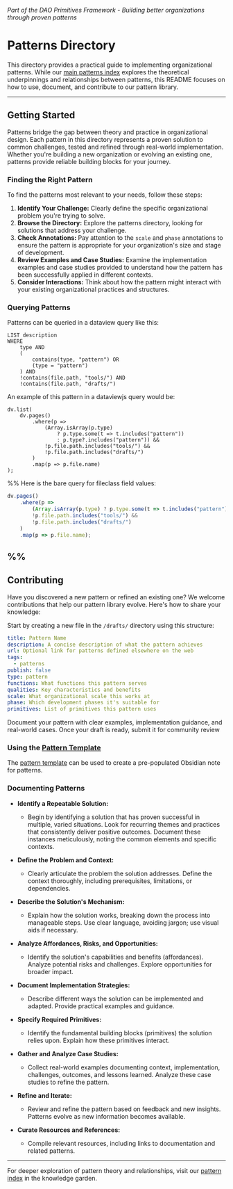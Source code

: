 *Part of the DAO Primitives Framework - Building better organizations through proven patterns*

# Patterns Directory

This directory provides a practical guide to implementing organizational patterns. While our [main patterns index](artifacts/patterns/patterns.md) explores the theoretical underpinnings and relationships between patterns, this README focuses on how to use, document, and contribute to our pattern library.

---

## Getting Started

Patterns bridge the gap between theory and practice in organizational design. Each pattern in this directory represents a proven solution to common challenges, tested and refined through real-world implementation. Whether you're building a new organization or evolving an existing one, patterns provide reliable building blocks for your journey.

### Finding the Right Pattern

To find the patterns most relevant to your needs, follow these steps:

1. **Identify Your Challenge:** Clearly define the specific organizational problem you're trying to solve.
2. **Browse the Directory:** Explore the patterns directory, looking for solutions that address your challenge.
3. **Check Annotations:** Pay attention to the `scale` and `phase` annotations to ensure the pattern is appropriate for your organization's size and stage of development.
4. **Review Examples and Case Studies:** Examine the implementation examples and case studies provided to understand how the pattern has been successfully applied in different contexts.
5. **Consider Interactions:**  Think about how the pattern might interact with your existing organizational practices and structures.

### Querying Patterns

Patterns can be queried in a dataview query like this:
``` 
LIST description
WHERE 
    type AND
    (
        contains(type, "pattern") OR
        (type = "pattern")
    ) AND
    !contains(file.path, "tools/") AND
    !contains(file.path, "drafts/")
```

An example of this pattern in a dataviewjs query would be:
```
dv.list(
    dv.pages()
        .where(p => 
            (Array.isArray(p.type) 
                ? p.type.some(t => t.includes("pattern")) 
                : p.type?.includes("pattern")) &&
            !p.file.path.includes("tools/") &&
            !p.file.path.includes("drafts/")
        )
        .map(p => p.file.name)
);
```

%% 
Here is the bare query for fileclass field values:
```javascript
dv.pages()
    .where(p => 
        (Array.isArray(p.type) ? p.type.some(t => t.includes("pattern")) : p.type?.includes("pattern")) &&
        !p.file.path.includes("tools/") &&
        !p.file.path.includes("drafts/")
    )
    .map(p => p.file.name);
```
 %%
---

## Contributing

Have you discovered a new pattern or refined an existing one? We welcome contributions that help our pattern library evolve. Here's how to share your knowledge:

Start by creating a new file in the `/drafts/` directory using this structure:

```yaml
title: Pattern Name
description: A concise description of what the pattern achieves
url: Optional link for patterns defined elsewhere on the web
tags:
  - patterns
publish: false
type: pattern
functions: What functions this pattern serves
qualities: Key characteristics and benefits
scale: What organizational scale this works at
phase: Which development phases it's suitable for
primitives: List of primitives this pattern uses
```

Document your pattern with clear examples, implementation guidance, and real-world cases. Once your draft is ready, submit it for community review

### Using the [Pattern Template](tools/templates/Pattern%20Template.md) 

The [pattern template](tools/templates/Pattern%20Template.md) can be used to create a pre-populated Obsidian note for patterns.

### Documenting Patterns

- **Identify a Repeatable Solution:**
    
	- Begin by identifying a solution that has proven successful in multiple, varied situations. Look for recurring themes and practices that consistently deliver positive outcomes. Document these instances meticulously, noting the common elements and specific contexts.
    
- **Define the Problem and Context:**
    
	- Clearly articulate the problem the solution addresses. Define the context thoroughly, including prerequisites, limitations, or dependencies.
    
- **Describe the Solution's Mechanism:**
    
	- Explain how the solution works, breaking down the process into manageable steps. Use clear language, avoiding jargon; use visual aids if necessary.
    
- **Analyze Affordances, Risks, and Opportunities:**
    
	- Identify the solution's capabilities and benefits (affordances). Analyze potential risks and challenges. Explore opportunities for broader impact.
    
- **Document Implementation Strategies:**
    
	- Describe different ways the solution can be implemented and adapted. Provide practical examples and guidance.
    
- **Specify Required Primitives:**
    
	- Identify the fundamental building blocks (primitives) the solution relies upon. Explain how these primitives interact.
    
- **Gather and Analyze Case Studies:**
    
	- Collect real-world examples documenting context, implementation, challenges, outcomes, and lessons learned. Analyze these case studies to refine the pattern.
    
- **Refine and Iterate:**
    
	- Review and refine the pattern based on feedback and new insights. Patterns evolve as new information becomes available.
    
- **Curate Resources and References:**
    
	- Compile relevant resources, including links to documentation and related patterns.

---

For deeper exploration of pattern theory and relationships, visit our [pattern index](artifacts/patterns/patterns.md) in the knowledge garden.